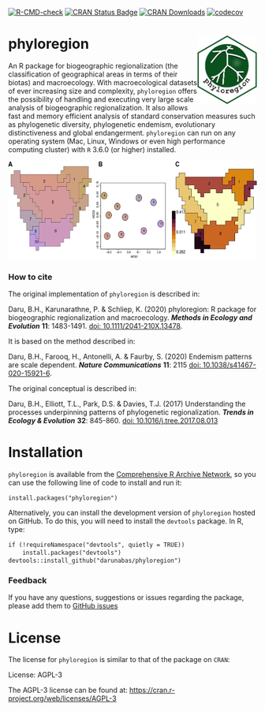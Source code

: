 [![R-CMD-check](https://github.com/darunabas/phyloregion/workflows/R-CMD-check/badge.svg)](https://github.com/darunabas/phyloregion/actions)
[![CRAN Status Badge](https://www.r-pkg.org/badges/version/phyloregion)](https://cran.r-project.org/package=phyloregion)
[![CRAN Downloads](https://cranlogs.r-pkg.org/badges/phyloregion)](https://cran.r-project.org/package=phyloregion)
[![codecov](https://codecov.io/gh/darunabas/phyloregion/branch/master/graph/badge.svg)](https://app.codecov.io/gh/darunabas/phyloregion)

# phyloregion <img src='man/figures/logo.png' align="right" width="120" />

An R package for biogeographic regionalization (the classification of geographical areas in terms of their biotas) and macroecology. With macroecological datasets of ever increasing size and complexity, `phyloregion` offers the possibility of handling and executing very large scale analysis of biogeographic regionalization. It also allows fast and memory efficient analysis of standard conservation measures such as phylogenetic diversity, phylogenetic endemism, evolutionary distinctiveness and global endangerment. `phyloregion` can run on any operating system (Mac, Linux, Windows or even high performance computing cluster) with `R` 3.6.0 (or higher) installed.

<img src='man/figures/examples.png' align="centre" height="200" />


### How to cite
The original implementation of ```phyloregion``` is described in:

Daru, B.H., Karunarathne, P. & Schliep, K. (2020) phyloregion: R package for biogeographic regionalization and macroecology. **_Methods in Ecology and Evolution_** __11__: 1483-1491. [doi: 10.1111/2041-210X.13478](https://doi.org/10.1111/2041-210X.13478).

It is based on the method described in:

Daru, B.H., Farooq, H., Antonelli, A. & Faurby, S. (2020) Endemism patterns are scale dependent. **_Nature Communications_** __11__: 2115 [doi: 10.1038/s41467-020-15921-6](https://doi.org/10.1038/s41467-020-15921-6). 

The original conceptual is described in:

Daru, B.H., Elliott, T.L., Park, D.S. & Davies, T.J. (2017) Understanding the processes underpinning patterns of phylogenetic regionalization. **_Trends in Ecology & Evolution_** __32__: 845-860. [doi: 10.1016/j.tree.2017.08.013](http://dx.doi.org/10.1016/j.tree.2017.08.013)

# Installation

`phyloregion` is available from the [Comprehensive R Archive Network](https://CRAN.R-project.org/package=phyloregion), so you can use the following line of code to install and run it:

```
install.packages("phyloregion")
```

Alternatively, you can install the development version of `phyloregion` hosted on GitHub. To do this, you will need to install the `devtools` package. In R, type:

```
if (!requireNamespace("devtools", quietly = TRUE)) 
    install.packages("devtools") 
devtools::install_github("darunabas/phyloregion")
```

### Feedback
If you have any questions, suggestions or issues regarding the package, please add them to [GitHub issues](https://github.com/darunabas/phyloregion/issues)


# License

The license for `phyloregion` is similar to that of the package on `CRAN`:

License: AGPL-3

The AGPL-3 license can be found at: https://cran.r-project.org/web/licenses/AGPL-3
